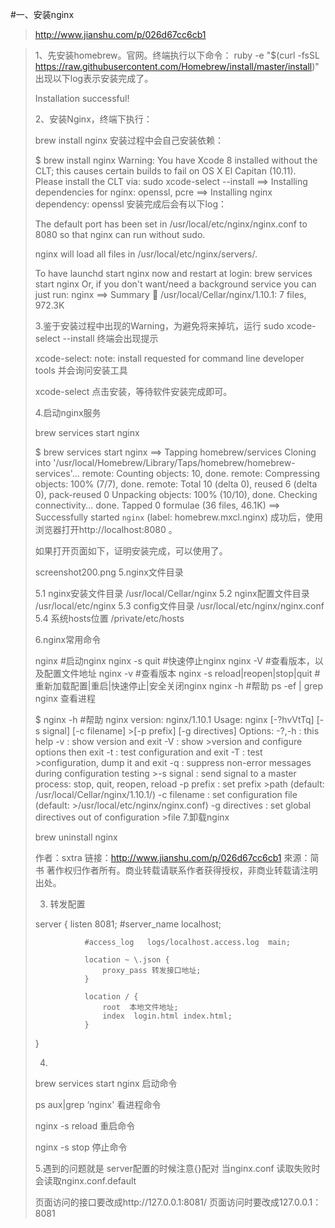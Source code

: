 
#一、安装nginx
>http://www.jianshu.com/p/026d67cc6cb1

>1、先安装homebrew。官网。终端执行以下命令：
>ruby -e "$(curl -fsSL https://raw.githubusercontent.com/Homebrew/install/master/install)"
>出现以下log表示安装完成了。
>
>
>Installation successful!
>
>2、安装Nginx，终端下执行：
>
>brew install nginx
>安装过程中会自己安装依赖：
>
>
>$ brew install nginx
>Warning: You have Xcode 8 installed without the CLT;
>this causes certain builds to fail on OS X El Capitan (10.11).
>Please install the CLT via:
>  sudo xcode-select --install
>==> Installing dependencies for nginx: openssl, pcre
>==> Installing nginx dependency: openssl
>安装完成后会有以下log：
>
>
>The default port has been set in /usr/local/etc/nginx/nginx.conf to 8080 so that
>nginx can run without sudo.
>
>nginx will load all files in /usr/local/etc/nginx/servers/.
>
>To have launchd start nginx now and restart at login:
>  brew services start nginx
>Or, if you don't want/need a background service you can just run:
>  nginx
>==> Summary
>🍺  /usr/local/Cellar/nginx/1.10.1: 7 files, 972.3K
>
>3.鉴于安装过程中出现的Warning，为避免将来掉坑，运行
>sudo xcode-select --install
>终端会出现提示
>
>
>xcode-select: note: install requested for command line developer tools
>并会询问安装工具
>
>
>xcode-select
>点击安装，等待软件安装完成即可。
>
>4.启动nginx服务
>
>
>brew services start nginx
>
>$ brew services start nginx
>==> Tapping homebrew/services
>Cloning into '/usr/local/Homebrew/Library/Taps/homebrew/homebrew-services'...
>remote: Counting objects: 10, done.
>remote: Compressing objects: 100% (7/7), done.
>remote: Total 10 (delta 0), reused 6 (delta 0), pack-reused 0
>Unpacking objects: 100% (10/10), done.
>Checking connectivity... done.
>Tapped 0 formulae (36 files, 46.1K)
>==> Successfully started `nginx` (label: homebrew.mxcl.nginx)
>成功后，使用浏览器打开http://localhost:8080 。
>
>如果打开页面如下，证明安装完成，可以使用了。
>
>
>screenshot200.png
>5.nginx文件目录
>
>5.1 nginx安装文件目录
>/usr/local/Cellar/nginx
>5.2 nginx配置文件目录
>/usr/local/etc/nginx
>5.3 config文件目录
>/usr/local/etc/nginx/nginx.conf
>5.4 系统hosts位置
>/private/etc/hosts
>
>6.nginx常用命令
>
>nginx  #启动nginx
>nginx -s quit  #快速停止nginx
>nginx -V #查看版本，以及配置文件地址
>nginx -v #查看版本
>nginx -s reload|reopen|stop|quit   #重新加载配置|重启|快速停止|安全关闭nginx
>nginx -h #帮助
>ps -ef | grep nginx 查看进程
>
>$ nginx -h #帮助 nginx version: nginx/1.10.1 Usage: nginx [-?hvVtTq] [-s signal] [-c filename] >[-p prefix] [-g directives] Options: -?,-h : this help -v : show version and exit -V : show >version and configure options then exit -t : test configuration and exit -T : test >configuration, dump it and exit -q : suppress non-error messages during configuration testing >-s signal : send signal to a master process: stop, quit, reopen, reload -p prefix : set prefix >path (default: /usr/local/Cellar/nginx/1.10.1/) -c filename : set configuration file (default: >/usr/local/etc/nginx/nginx.conf) -g directives : set global directives out of configuration >file
>7.卸载nginx
>
>
>brew uninstall nginx
>
>
>作者：sxtra
>链接：http://www.jianshu.com/p/026d67cc6cb1
>來源：简书
>著作权归作者所有。商业转载请联系作者获得授权，非商业转载请注明出处。
>
>
>
>
>
>3.  转发配置
>
>server {
>                listen       8081;
>                #server_name  localhost;
>
>                #access_log   logs/localhost.access.log  main;
>
>                location ~ \.json {
>                    proxy_pass 转发接口地址;
>                }
>
>                location / {
>                    root  本地文件地址;
>                    index  login.html index.html;
>                }
>
>}
>
>
>4.
>brew services start nginx 启动命令
>
>ps aux|grep ‘nginx' 看进程命令
>
>nginx -s reload  重启命令
>
>nginx -s stop  停止命令
>
>
>5.遇到的问题就是
>server配置的时候注意{}配对
>当nginx.conf 读取失败时会读取nginx.conf.default
>
>页面访问的接口要改成http://127.0.0.1:8081/
>页面访问时要改成127.0.0.1：8081


